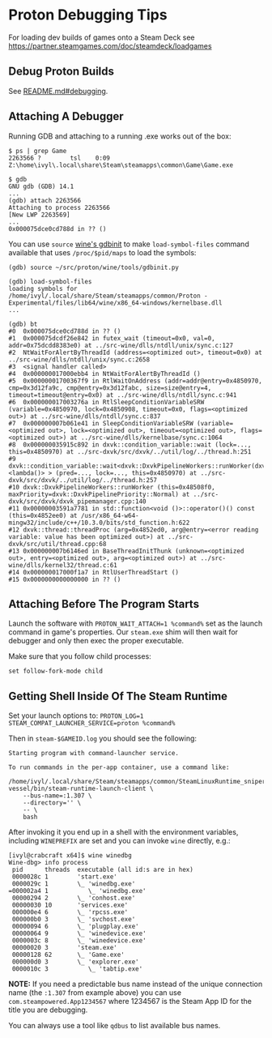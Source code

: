 Proton Debugging Tips
=====================

For loading dev builds of games onto a Steam Deck see
<https://partner.steamgames.com/doc/steamdeck/loadgames>


Debug Proton Builds
-------------------

See [README.md#debugging](../README.md#debugging).


Attaching A Debugger
--------------------

Running GDB and attaching to a running .exe works out of the box:

```
$ ps | grep Game
2263566 ?        tsl    0:09 Z:\home\ivyl\.local\share\Steam\steamapps\common\Game\Game.exe

$ gdb
GNU gdb (GDB) 14.1
...
(gdb) attach 2263566
Attaching to process 2263566
[New LWP 2263569]
...
0x000075dce0cd788d in ?? ()
```

You can use `source` [wine's
gdbinit](https://github.com/ValveSoftware/wine/blob/proton_8.0/tools/gdbinit.py)
to make `load-symbol-files` command available that uses `/proc/$pid/maps` to
load the symbols:


```
(gdb) source ~/src/proton/wine/tools/gdbinit.py

(gdb) load-symbol-files
loading symbols for /home/ivyl/.local/share/Steam/steamapps/common/Proton - Experimental/files/lib64/wine/x86_64-windows/kernelbase.dll
...

(gdb) bt
#0  0x000075dce0cd788d in ?? ()
#1  0x000075dcdf26e842 in futex_wait (timeout=0x0, val=0, addr=0x75dcdd8383e0) at ../src-wine/dlls/ntdll/unix/sync.c:127
#2  NtWaitForAlertByThreadId (address=<optimized out>, timeout=0x0) at ../src-wine/dlls/ntdll/unix/sync.c:2658
#3  <signal handler called>
#4  0x000000017000ebb4 in NtWaitForAlertByThreadId ()
#5  0x00000001700367f9 in RtlWaitOnAddress (addr=addr@entry=0x4850970, cmp=0x3d12fa9c, cmp@entry=0x3d12fabc, size=size@entry=4, timeout=timeout@entry=0x0) at ../src-wine/dlls/ntdll/sync.c:941
#6  0x000000017003276a in RtlSleepConditionVariableSRW (variable=0x4850970, lock=0x4850908, timeout=0x0, flags=<optimized out>) at ../src-wine/dlls/ntdll/sync.c:837
#7  0x000000007b061e41 in SleepConditionVariableSRW (variable=<optimized out>, lock=<optimized out>, timeout=<optimized out>, flags=<optimized out>) at ../src-wine/dlls/kernelbase/sync.c:1064
#8  0x000000035915c892 in dxvk::condition_variable::wait (lock=..., this=0x4850970) at ../src-dxvk/src/dxvk/../util/log/../thread.h:251
#9  dxvk::condition_variable::wait<dxvk::DxvkPipelineWorkers::runWorker(dxvk::DxvkPipelinePriority)::<lambda()> > (pred=..., lock=..., this=0x4850970) at ../src-dxvk/src/dxvk/../util/log/../thread.h:257
#10 dxvk::DxvkPipelineWorkers::runWorker (this=0x48508f0, maxPriority=dxvk::DxvkPipelinePriority::Normal) at ../src-dxvk/src/dxvk/dxvk_pipemanager.cpp:140
#11 0x00000003591a7781 in std::function<void ()>::operator()() const (this=0x4852ee0) at /usr/x86_64-w64-mingw32/include/c++/10.3.0/bits/std_function.h:622
#12 dxvk::thread::threadProc (arg=0x4852ed0, arg@entry=<error reading variable: value has been optimized out>) at ../src-dxvk/src/util/thread.cpp:68
#13 0x000000007b6146ed in BaseThreadInitThunk (unknown=<optimized out>, entry=<optimized out>, arg=<optimized out>) at ../src-wine/dlls/kernel32/thread.c:61
#14 0x000000017000f1a7 in RtlUserThreadStart ()
#15 0x0000000000000000 in ?? ()
```


Attaching Before The Program Starts
-----------------------------------

Launch the software with `PROTON_WAIT_ATTACH=1 %command%` set as the launch
command in game's properties. Our `steam.exe` shim will then wait for debugger
and only then exec the proper executable.

Make sure that you follow child processes:

```
set follow-fork-mode child
```


Getting Shell Inside Of The Steam Runtime
------------------------------------------

Set your launch options to: `PROTON_LOG=1 STEAM_COMPAT_LAUNCHER_SERVICE=proton
%command%`

Then in `steam-$GAMEID.log` you should see the following:

```
Starting program with command-launcher service.

To run commands in the per-app container, use a command like:

/home/ivyl/.local/share/Steam/steamapps/common/SteamLinuxRuntime_sniper/pressure-vessel/bin/steam-runtime-launch-client \
	--bus-name=:1.307 \
	--directory='' \
	-- \
	bash
```

After invoking it you end up in a shell with the environment variables,
including `WINEPREFIX` are set and you can invoke `wine` directly, e.g.:

```
[ivyl@crabcraft x64]$ wine winedbg
Wine-dbg> info process
 pid      threads  executable (all id:s are in hex)
 0000028c 1        'start.exe'
 0000029c 1        \_ 'winedbg.exe'
=000002a4 1           \_ 'winedbg.exe'
 00000294 2        \_ 'conhost.exe'
 00000030 10       'services.exe'
 000000e4 6        \_ 'rpcss.exe'
 000000b0 3        \_ 'svchost.exe'
 00000094 6        \_ 'plugplay.exe'
 00000064 9        \_ 'winedevice.exe'
 0000003c 8        \_ 'winedevice.exe'
 00000020 3        'steam.exe'
 00000128 62       \_ 'Game.exe'
 000000d0 3        \_ 'explorer.exe'
 0000010c 3           \_ 'tabtip.exe'
```

**NOTE:** If you need a predictable bus name instead of the unique connection
name (the `:1.307` from example above) you can use `com.steampowered.App1234567`
where 1234567 is the Steam App ID for the title you are debugging.

You can always use a tool like `qdbus` to list available bus names.
